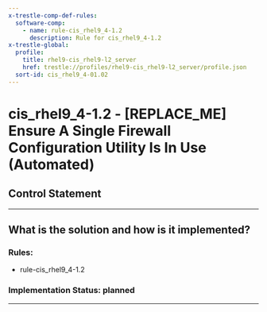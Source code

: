 ```yaml
---
x-trestle-comp-def-rules:
  software-comp:
    - name: rule-cis_rhel9_4-1.2
      description: Rule for cis_rhel9_4-1.2
x-trestle-global:
  profile:
    title: rhel9-cis_rhel9-l2_server
    href: trestle://profiles/rhel9-cis_rhel9-l2_server/profile.json
  sort-id: cis_rhel9_4-01.02
---
```


# cis_rhel9_4-1.2 - \[REPLACE_ME\] Ensure A Single Firewall Configuration Utility Is In Use (Automated)

## Control Statement

______________________________________________________________________

## What is the solution and how is it implemented?

<!-- For implementation status enter one of: implemented, partial, planned, alternative, not-applicable -->

<!-- Note that the list of rules under ### Rules: is read-only and changes will not be captured after assembly to JSON -->

<!-- Add control implementation description here for control: cis_rhel9_4-1.2 -->

### Rules:

  - rule-cis_rhel9_4-1.2

### Implementation Status: planned

______________________________________________________________________
